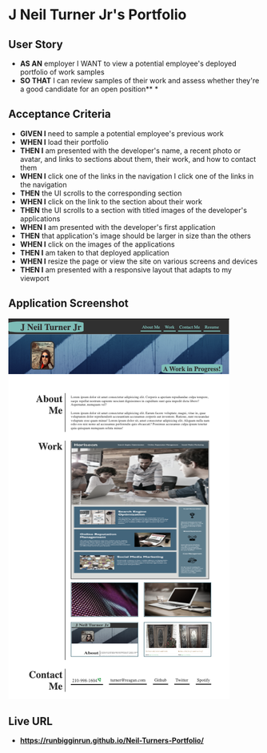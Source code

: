 # J Neil Turner Jr's Portfolio
## User Story
* **AS AN** employer
I WANT to view a potential employee's deployed portfolio of work samples
* **SO THAT**  I can review samples of their work and assess whether they're a good candidate for an open position** *
## Acceptance Criteria
* **GIVEN I** need to sample a potential employee's previous work
* **WHEN I** load their portfolio
* **THEN I** am presented with the developer's name, a recent photo or avatar, and links to sections about them, their work, and how to contact them
* **WHEN I** click one of the links in the navigation I click one of the links in the navigation
* **THEN** the UI scrolls to the corresponding section
* **WHEN I** click on the link to the section about their work
* **THEN** the UI scrolls to a section with titled images of the developer's applications
* **WHEN I** am presented with the developer's first application
* **THEN** that application's image should be larger in size than the others
* **WHEN I** click on the images of the applications
* **THEN I** am taken to that deployed application
* **WHEN I** resize the page or view the site on various screens and devices
* **THEN I** am presented with a responsive layout that adapts to my viewport
## Application Screenshot

![](./assets/images/portfolio%20mock-up.png)


## Live URL
* **https://runbigginrun.github.io/Neil-Turners-Portfolio/**

